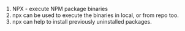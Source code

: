 1. NPX - execute NPM package binaries
2. npx can be used to execute the binaries in local, or from repo too.
3. npx can help to install previously uninstalled packages.